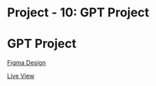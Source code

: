 # Project - 10: GPT Project
# GPT Project

[Figma Design](https://www.figma.com/design/KO2utgkIIF1CsTzJYsQHYZ/gpt3-(Copy)?node-id=0-1&t=jjM9n54hpfbWZBfe-1)

[Live View](https://gpt-project-eosin.vercel.app/)
